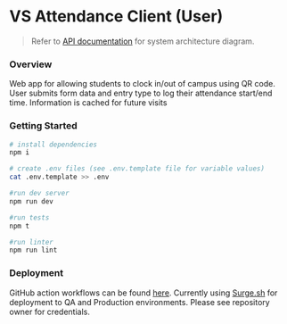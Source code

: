 # VS Attendance Client (User)

> Refer to [API documentation](https://github.com/bbgrabbag/vs-attendance-api.git) for system architecture diagram.

### Overview
Web app for allowing students to clock in/out of campus using QR code. User submits form data and entry type to log their attendance start/end time. Information is cached for future visits

### Getting Started
```bash
# install dependencies
npm i

# create .env files (see .env.template file for variable values)
cat .env.template >> .env

#run dev server
npm run dev

#run tests
npm t

#run linter
npm run lint
```

### Deployment
GitHub action workflows can be found [here](./.github/workflows). Currently using [Surge.sh](https://surge.sh/) for deployment to QA and Production environments. Please see repository owner for credentials.
